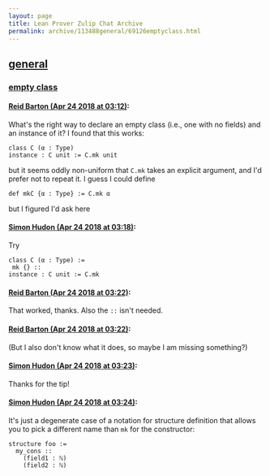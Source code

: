 ```yaml
---
layout: page
title: Lean Prover Zulip Chat Archive 
permalink: archive/113488general/69126emptyclass.html
---
```


## [general](index.html)
### [empty class](69126emptyclass.html)

#### [Reid Barton (Apr 24 2018 at 03:12)](https://leanprover.zulipchat.com/#narrow/stream/113488-general/topic/empty%20class/near/125597374):
What's the right way to declare an empty class (i.e., one with no fields) and an instance of it? I found that this works:
```lean
class C (α : Type)
instance : C unit := C.mk unit
```
but it seems oddly non-uniform that `C.mk` takes an explicit argument, and I'd prefer not to repeat it. I guess I could define
```lean
def mkC {α : Type} := C.mk α
```
but I figured I'd ask here

#### [Simon Hudon (Apr 24 2018 at 03:18)](https://leanprover.zulipchat.com/#narrow/stream/113488-general/topic/empty%20class/near/125597567):
Try

```
class C (α : Type) :=
 mk {} ::
instance : C unit := C.mk
```

#### [Reid Barton (Apr 24 2018 at 03:22)](https://leanprover.zulipchat.com/#narrow/stream/113488-general/topic/empty%20class/near/125597691):
That worked, thanks. Also the `::` isn't needed.

#### [Reid Barton (Apr 24 2018 at 03:22)](https://leanprover.zulipchat.com/#narrow/stream/113488-general/topic/empty%20class/near/125597697):
(But I also don't know what it does, so maybe I am missing something?)

#### [Simon Hudon (Apr 24 2018 at 03:23)](https://leanprover.zulipchat.com/#narrow/stream/113488-general/topic/empty%20class/near/125597725):
Thanks for the tip!

#### [Simon Hudon (Apr 24 2018 at 03:24)](https://leanprover.zulipchat.com/#narrow/stream/113488-general/topic/empty%20class/near/125597771):
It's just a degenerate case of a notation for structure definition that allows you to pick a different name than `mk` for the constructor:

```lean
structure foo :=
  my_cons ::
    (field1 : ℕ)
    (field2 : ℕ)
```

